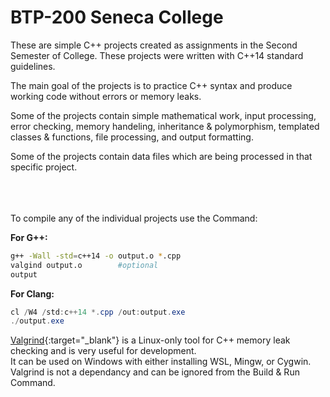 # BTP-200 Seneca College

These are simple C++ projects created as assignments in the Second Semester of College. These projects were written with C++14 standard guidelines.

The main goal of the projects is to practice C++ syntax and produce working code without errors or memory leaks.

Some of the projects contain simple mathematical work, input processing, error checking, memory handeling, inheritance & polymorphism, templated classes & functions, file processing, and output formatting.

Some of the projects contain data files which are being processed in that specific project.

<br/>
<br/>
<br/>
To compile any of the individual projects use the Command:

**For G++:**

```bash
g++ -Wall -std=c++14 -o output.o *.cpp
valgind output.o        #optional
output
```

**For Clang:**

```powershell
cl /W4 /std:c++14 *.cpp /out:output.exe
./output.exe
```

[Valgrind](https://valgrind.org/){:target="_blank"} is a Linux-only tool for C++ memory leak checking and is very useful for development.<br/>
It can be used on Windows with either installing WSL, Mingw, or Cygwin.<br/>
Valgrind is not a dependancy and can be ignored from the Build & Run Command.<br/>
